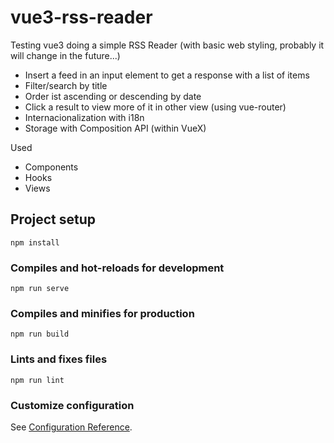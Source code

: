 # vue3-rss-reader

Testing vue3 doing a simple RSS Reader (with basic web styling, probably it will change in the future...)

- Insert a feed in an input element to get a response with a list of items
- Filter/search by title
- Order ist ascending or descending by date
- Click a result to view more of it in other view (using vue-router)
- Internacionalization with i18n
- Storage with Composition API (within VueX)

Used

- Components
- Hooks
- Views

## Project setup
```
npm install
```

### Compiles and hot-reloads for development
```
npm run serve
```

### Compiles and minifies for production
```
npm run build
```

### Lints and fixes files
```
npm run lint
```

### Customize configuration
See [Configuration Reference](https://cli.vuejs.org/config/).

